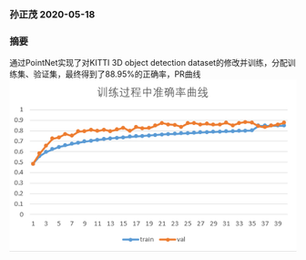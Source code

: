 ### 孙正茂 2020-05-18
### 摘要
通过PointNet实现了对KITTI 3D object detection dataset的修改并训练，分配训练集、验证集，最终得到了88.95%的正确率，PR曲线![avater](../Utils/image/5-1.png)